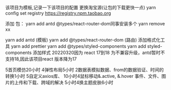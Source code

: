 该项目为模板,记录一下该项目的配置 更换淘宝源(让包的下载更快一点) yarn config set registry https://registry.npm.taobao.org

添加 包： yarn add antd @types/react-router-dom同事安装多个 yarn remove xx

yarn add antd (模板)
yarn add @types/react-router-dom (路由)
添加格式化工具 yarn add prettier yarn add @types/styled-components yarn add styled-components 添加样式 20220320因为 react 17到18
为不兼容升级，antd暂时不支持18,因此该项目react 版本降为17

5首页模仿20小时 4弹性布局5小时 2数据表模拟数据、from的数据验证、时间的转换1小时 5自定义axios库、 10小时4鼠标移动&.active, &.hover 事件、文件、图片的上传和下载、跨域的解决 5小时4换主题皮肤6小时



